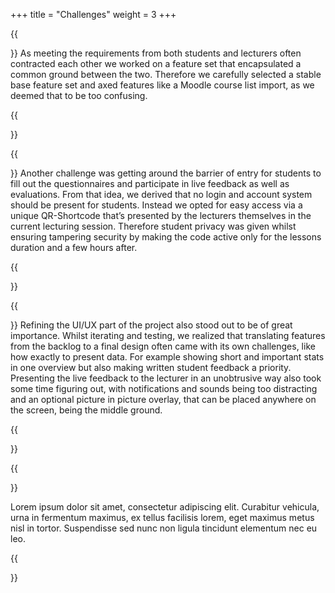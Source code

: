 +++
title = "Challenges"
weight = 3
+++

{{<section title="Choose must have features" >}}
As meeting the requirements from both students and lecturers often contracted each other we worked on a feature set that encapsulated a common ground between the two. Therefore we carefully selected a stable base feature set and axed features like a Moodle course list import, as we deemed that to be too confusing.

{{</section>}}

{{<section title="Student login system" >}}
Another challenge was getting around the barrier of entry for students to fill out the questionnaires and participate in live feedback as well as evaluations. From that idea, we derived that no login and account system should be present for students. Instead we opted for easy access via a unique QR-Shortcode that’s presented by the lecturers themselves in the current lecturing session. Therefore student privacy was given whilst ensuring tampering security by making the code active only for the lessons duration and a few hours after.

{{</section>}}

{{<section title="User Experience" >}}
Refining the UI/UX part of the project also stood out to be of great importance. Whilst iterating and testing, we realized that translating features from the backlog to a final design often came with its own challenges, like how exactly to present data. For example showing short and important stats in one overview but also making written student feedback a priority. Presenting the live feedback to the lecturer in an unobtrusive way also took some time figuring out, with notifications and sounds being too distracting and an optional picture in picture overlay, that can be placed anywhere on the screen, being the middle ground.

{{</section>}}

{{<section title="Backend" >}}

Lorem ipsum dolor sit amet, consectetur adipiscing elit. Curabitur vehicula, urna in fermentum maximus, ex tellus facilisis lorem, eget maximus metus nisl in tortor. Suspendisse sed nunc non ligula tincidunt elementum nec eu leo.

{{</section>}}
